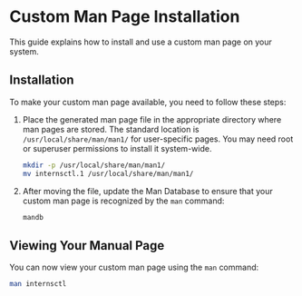 # Custom Man Page Installation

This guide explains how to install and use a custom man page on your system.

## Installation

To make your custom man page available, you need to follow these steps:

1. Place the generated man page file in the appropriate directory where man pages are stored. The standard location is `/usr/local/share/man/man1/` for user-specific pages. You may need root or superuser permissions to install it system-wide.

    ```bash
    mkdir -p /usr/local/share/man/man1/
    mv internsctl.1 /usr/local/share/man/man1/
    ```

2. After moving the file, update the Man Database to ensure that your custom man page is recognized by the `man` command:

    ```bash
    mandb
    ```

## Viewing Your Manual Page

You can now view your custom man page using the `man` command:

```bash
man internsctl
